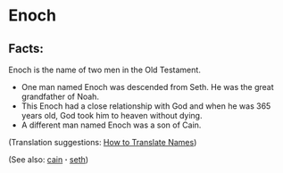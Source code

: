# Enoch #

## Facts: ##

Enoch is the name of two men in the Old Testament.

* One man named Enoch was descended from Seth. He was the great grandfather of Noah.
* This Enoch had a close relationship with God and when he was 365 years old, God took him to heaven without dying.
* A different man named Enoch was a son of Cain.

(Translation suggestions: [How to Translate Names](https://git.door43.org/Door43/en-ta-translate-vol1/src/master/content/translate_names.md))

(See also: [cain](../other/cain.md) **·** [seth](../other/seth.md))


